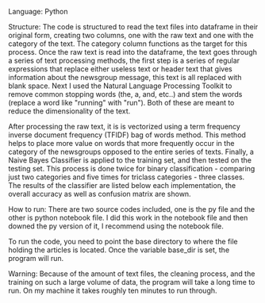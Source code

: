 Language: 
Python

Structure:
The code is structured to read the text files into dataframe in their original form, creating two columns, one with the raw text and one with the category of the text. The category column functions as the target for this process. Once the raw text is read into the dataframe, the text goes through a series of text processing methods, the first step is a series of regular expressions that replace either useless text or header text that gives information about the newsgroup message, this text is all replaced with blank space. Next I used the Natural Language Processing Toolkit to remove common stopping words (the, a, and, etc..) and stem the words (replace a word like "running" with "run"). Both of these are meant to reduce the dimensionality of the text. 

After processing the raw text, it is is vectorized using a term frequency inverse document frequency (TFIDF) bag of words method. This method helps to place more value on words that more frequently occur in the category of the newsgroups opposed to the entire series of texts. Finally, a Naive Bayes Classifier is applied to the training set, and then tested on the testing set. This process is done twice for binary classification - comparing just two categories and five times for triclass categories - three classes. The results of the classifier are listed below each implementation, the overall accuracy as well as confusion matrix are shown. 

How to run:
There are two source codes included, one is the py file and the other is python notebook file. I did this work in the notebook file and then downed the py version of it, I recommend using the notebook file.

To run the code, you need to point the base directory to where the file holding the articles is located. Once the variable base_dir is set, the program will run. 

Warning: 
Because of the amount of text files, the cleaning process, and the training on such a large volume of data, the program will take a long time to run. On my machine it takes roughly ten minutes to run through. 
